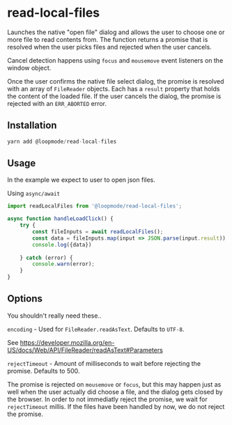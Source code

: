 # read-local-files

Launches the native "open file" dialog and allows the user to choose one or more file to read contents from.
The function returns a promise that is resolved when the user picks files and rejected when the user cancels.

Cancel detection happens using `focus` and `mousemove` event listeners on the window object.

Once the user confirms the native file select dialog, the promise is resolved with an array of `FileReader` objects. Each has a `result` property that holds the content of the loaded file.
If the user cancels the dialog, the promise is rejected with an `ERR_ABORTED` error.

## Installation

```javascript
yarn add @loopmode/read-local-files
```

## Usage

In the example we expect to user to open json files.

Using `async/await`

```javascript
import readLocalFiles from '@loopmode/read-local-files';

async function handleLoadClick() {
    try {
        const fileInputs = await readLocalFiles();
        const data = fileInputs.map(input => JSON.parse(input.result))
        console.log({data})
        
    } catch (error) {
        console.warn(error);  
    }
}
```
 
## Options

You shouldn't really need these..

`encoding` - Used for `FileReader.readAsText`. Defaults to `UTF-8`.  

See https://developer.mozilla.org/en-US/docs/Web/API/FileReader/readAsText#Parameters

`rejectTimeout` - Amount of milliseconds to wait before rejecting the promise. Defaults to 500.

The promise is rejected on `mousemove` or `focus`, but this may happen just as well when the user actually did choose a file, and the dialog gets closed by the browser. In order to not immediatly reject the promise, we wait for `rejectTimeout` millis. If the files have been handled by now, we do not reject the promise.